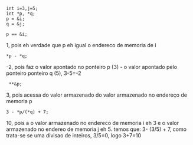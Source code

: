 ```
int i=3,j=5;
int *p, *q;
p = &i;
q = &j;
```

```
p == &i; 
```

1, pois eh verdade que p eh igual o endereco de memoria de i

```
*p - *q; 
```

-2, pois faz o valor apontado no ponteiro p (3) - o valor apontado pelo ponteiro ponteiro q (5), 3-5=-2

```
 **&p; 
```

3, pois acessa do valor armazenado do valor armazenado no endereço de memoria p

```
3 - *p/(*q) + 7;
```

10, pois a o valor armazenado no endereco de memoria i eh 3 e o valor armazenado no endereo de memoria j eh 5. temos que: 3- (3/5) + 7, 
como trata-se se uma divisao de inteiros, 3/5=0, logo 3+7=10
